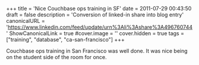 +++
title = 'Nice Couchbase ops training in SF'
date = 2011-07-29 00:43:50
draft = false
description = 'Conversion of linked-in share into blog entry'
canonicalURL = 'https://www.linkedin.com/feed/update/urn%3Ali%3Ashare%3A496760744'
ShowCanonicalLink = true
#cover.image = ''
cover.hidden = true
tags = ["training", "database", "ca-san-francisco"]
+++

Couchbase ops training in San Francisco was well done.
It was nice being on the student side of the room for once.
